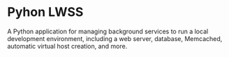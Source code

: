 # Pyhon LWSS
A Python application for managing background services to run a local development environment, including a web server, database, Memcached, automatic virtual host creation, and more.
